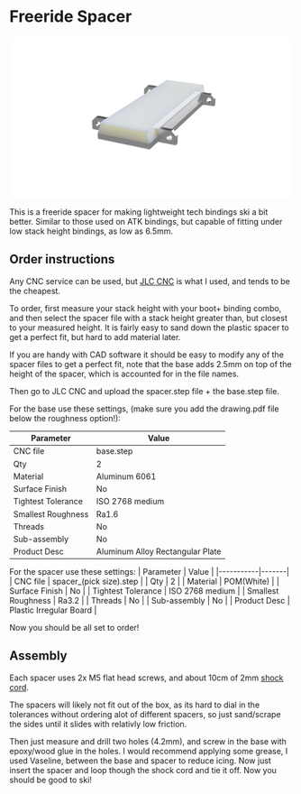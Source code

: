 # Freeride Spacer

![Freeride Spacer](./render.png)

This is a freeride spacer for making lightweight tech bindings ski a bit better. Similar to those used
on ATK bindings, but capable of fitting under low
stack height bindings, as low as 6.5mm.

## Order instructions

Any CNC service can be used, but [JLC CNC](https://jlccnc.com/) is what I used, and tends to be the cheapest.

To order, first measure your stack height with your boot+ binding combo, and then select the spacer file with a stack height greater than, but closest to your measured height. It is fairly easy to sand down the plastic spacer to get a perfect fit, but hard to add material later.

If you are handy with CAD software it should be easy to modify any of the spacer files to get a perfect fit, note that the base adds 2.5mm on top of the height of the spacer, which is accounted for in the file names.

Then go to JLC CNC and upload the spacer.step file + the base.step file.

For the base use these settings, (make sure you add the drawing.pdf file below the roughness option!):

| Parameter | Value |
|-----------|-------|
| CNC file | base.step |
| Qty | 2 |
| Material | Aluminum 6061 |
| Surface Finish | No |
| Tightest Tolerance | ISO 2768 medium |
| Smallest Roughness | Ra1.6 |
| Threads | No |
| Sub-assembly | No |
| Product Desc | Aluminum Alloy Rectangular Plate |


For the spacer use these settings:
| Parameter | Value |
|-----------|-------|
| CNC file | spacer_(pick size).step |
| Qty | 2 |
| Material | POM(White) |
| Surface Finish | No |
| Tightest Tolerance | ISO 2768 medium |
| Smallest Roughness | Ra3.2 |
| Threads | No |
| Sub-assembly | No |
| Product Desc | Plastic Irregular Board |

Now you should be all set to order!

## Assembly

Each spacer uses 2x M5 flat head screws, and about 10cm of 2mm [shock cord](https://www.amazon.com/dp/B088QLQL27?ref=ppx_yo2ov_dt_b_fed_asin_title&th=1).

The spacers will likely not fit out of the box, as its hard to dial in the tolerances without ordering alot of different spacers, so just sand/scrape the sides until it slides with relativly low friction.

Then just measure and drill two holes (4.2mm), and screw in the base with epoxy/wood glue in the holes.
I would recommend applying some grease, I used Vaseline, between the base and spacer to reduce icing.
Now just insert the spacer and loop though the shock cord and tie it off. Now you should be good to ski!

